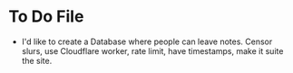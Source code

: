 # To Do File

- I'd like to create a Database where people can leave notes. Censor slurs, use Cloudflare worker, rate limit, have timestamps, make it suite the site.